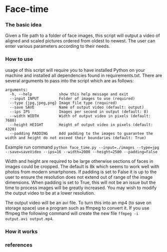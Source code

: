 # Face-time

### The basic idea

Given a file path to a folder of face images, this script will output a video of aligned and scaled pictures ordered from oldest to newest. The user can enter various parameters according to their needs.

### How to use

usage of this script will require you to have installed Python on your machine and installed all dependencies found in requirements.txt. There are several arguments to pass into the script which are as follows:

```
arguments:
  -h, --help            show this help message and exit
  --input INPUT         Folder of images to use (required)
  --type {jpg,jpeg,png} Image file type (required)
  --save SAVE           Name of output video (default: output)
  --ips IPS             Images per second in output (default: 8)
  --width WIDTH         Width of output video in pixels (default: 7680)
  --height HEIGHT       Height of output video in pixels (default: 4320)
  --padding PADDING     Add padding to the images to guarantee the width and height do not exceed their boundaries (default: True)
```

Example run command `python face_time.py --input=./images --type=jpg --save=saveVideo --ips=16 --width=2000 --height=2500 --padding=False`

Width and height are required to be large otherwise sections of faces in images could be cropped. The default is 8k which seems to work well with photos from modern smartphones. If padding is set to False it is up to the user to ensure the resolution does not extend out of range of the image dimensions. When padding is set to True, this will not be an issue but the time to process images will be greatly increased. You may wish to modify the output video to be at a lower resolution.

The output video will be an avi file. To turn this into an mp4 (to save on storage space) use a program such as ffmpeg to convert it. If you use ffmpeg the following command will create the new file `ffmpeg -i output.avi output.mp4`.

### How it works

### references
